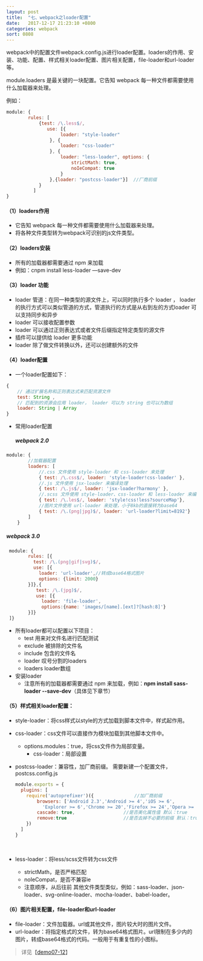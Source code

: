 ```yaml
---
layout: post
title:  "七、webpack之loader配置"
date:   2017-12-17 21:23:10 +0800
categories: webpack
sort: 0808
---
```


webpack中的配置文件webpack.config.js进行loader配置。loaders的作用、安装、功能、配置、样式相关loader配置、图片相关配置，file-loader和url-loader等。

module.loaders 是最关键的一块配置。它告知 webpack 每一种文件都需要使用什么加载器来处理。

例如：

```js
module: {
        rules: [
            {test: /\.less$/, 
               use: [{
                    loader: "style-loader"
                }, {
                    loader: "css-loader"
                }, {
                    loader: "less-loader", options: {
                        strictMath: true,
                        noIeCompat: true
                    }
                },{loader: "postcss-loader"}]  //厂商前缀
            }
          ]
}
```

#### （1）loaders作用

- 它告知 webpack 每一种文件都需要使用什么加载器来处理。
- 将各种文件类型转为webpack可识别的js文件类型。

#### （2）loaders安装

- 所有的加载器都需要通过 npm 来加载
- 例如：cnpm install less-loader —save-dev

#### （3）loader 功能

- loader 管道：在同一种类型的源文件上，可以同时执行多个 loader ， loader 的执行方式可以类似管道的方式，管道执行的方式是从右到左的方式loader 可以支持同步和异步
- loader 可以接收配置参数
- loader 可以通过正则表达式或者文件后缀指定特定类型的源文件
- 插件可以提供给 loader 更多功能
- loader 除了做文件转换以外，还可以创建额外的文件

#### （4）loader配置

- 一个loader配置如下：

```javascript
{
    // 通过扩展名称和正则表达式来匹配资源文件
    test: String ,          
    // 匹配到的资源会应用 loader， loader 可以为 string 也可以为数组
    loader: String | Array
}
```

- 常用loader配置

  ##### 	webpack 2.0

```javascript
module: {
        //加载器配置
        loaders: [
            //.css 文件使用 style-loader 和 css-loader 来处理
            { test: /\.css$/, loader: 'style-loader!css-loader' },
            //.js 文件使用 jsx-loader 来编译处理
            { test: /\.js$/, loader: 'jsx-loader?harmony' },
            //.scss 文件使用 style-loader、css-loader 和 less-loader 来编译处理
            { test: /\.les$/, loader: 'style!css!less?sourceMap'},
            //图片文件使用 url-loader 来处理，小于8kb的直接转为base64
            { test: /\.(png|jpg)$/, loader: 'url-loader?limit=8192'}
        ]
    }
```

##### 		webpack 3.0

```js
 module: {
        rules: [{   
          test: /\.(png|gif|svg)$/,
          use: [{
            loader: 'url-loader',//转成base64格式图片
            options: {limit: 2000}
        }]},{
           test: /\.(jpg)$/,
           use: [{
             loader: 'file-loader',
             options:{name: 'images/[name].[ext]?[hash:8]'}
        }]}
 ]}
```



- 所有loader都可以配置以下项目：
  - test 用来对文件名进行匹配测试
  - exclude 被排除的文件名
  - include 包含的文件名
  - loader 叹号分割的loaders
  - loaders loader数组
- 安装loader
  - 注意所有的加载器都需要通过 npm 来加载，例如：**npm install sass-loader --save-dev**（具体见下章节）

#### （5）样式相关loader配置：

- style-loader：将css样式以style的方式加载到脚本文件中，样式起作用。 

- css-loader：css文件可以直接作为模块加载到其他脚本文件中。

  - options.modules：true，将css文件作为局部变量。
    - css-loader：局部设置

- postcss-loader：兼容性，加厂商前缀。
  需要新建一个配置文件，postcss.config.js

  ```js
  module.exports = {
    plugins: [
      require('autoprefixer')({               //加厂商前缀
          browsers: ['Android 2.3','Android >= 4','iOS >= 6',
            'Explorer >= 6','Chrome >= 20','Firefox >= 24','Opera >= 12'],
          cascade: true,                  //是否美化属性值 默认：true 
          remove:true                     //是否去掉不必要的前缀 默认：true 
      })
    ]
  }
  ```

  ​

- less-loader：将less/scss文件转为css文件

  - strictMath，是否严格匹配
  - noIeCompat，是否不兼容ie
  - 注意顺序，从后往前
    其他文件类型类似，例如：sass-loader、json-loader、svg-online-loader、mocha-loader、babel-loader。

#### （6）图片相关配置，file-loader和url-loader

- file-loader：文件加载器。url或其他文件，图片较大时的图片文件。
- url-loader：将指定格式的文件，转为base64格式图片。url限制在多少内的图片，转成base64格式的代码。一般用于有重复性的小图标。



> 详见【[demo07-12](https://github.com/huanghui8030/webpack/tree/master/demo07-12)】